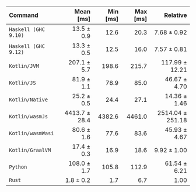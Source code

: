| Command | Mean [ms] | Min [ms] | Max [ms] | Relative |
|:---|---:|---:|---:|---:|
| `Haskell (GHC 9.10)` | 13.5 ± 0.9 | 12.6 | 20.3 | 7.68 ± 0.92 |
| `Haskell (GHC 9.12)` | 13.3 ± 0.5 | 12.5 | 16.0 | 7.57 ± 0.81 |
| `Kotlin/JVM` | 207.1 ± 5.7 | 198.6 | 215.7 | 117.99 ± 12.21 |
| `Kotlin/JS` | 81.9 ± 1.1 | 78.9 | 85.0 | 46.67 ± 4.70 |
| `Kotlin/Native` | 25.2 ± 0.5 | 24.4 | 27.1 | 14.36 ± 1.46 |
| `Kotlin/wasmJs` | 4413.7 ± 28.4 | 4382.6 | 4461.0 | 2514.04 ± 251.18 |
| `Kotlin/wasmWasi` | 80.6 ± 1.6 | 77.6 | 83.6 | 45.93 ± 4.67 |
| `Kotlin/GraalVM` | 17.4 ± 0.3 | 16.9 | 18.6 | 9.92 ± 1.00 |
| `Python` | 108.0 ± 1.7 | 105.8 | 112.9 | 61.54 ± 6.21 |
| `Rust` | 1.8 ± 0.2 | 1.7 | 6.7 | 1.00 |
